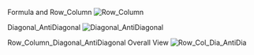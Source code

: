 Formula and Row_Column
![Row_Column](https://user-images.githubusercontent.com/53194167/136951715-24217236-150f-4330-b9f6-9dc2324a21a4.PNG)

Diagonal_AntiDiagonal
![Diagonal_AntiDiagonal](https://user-images.githubusercontent.com/53194167/136951736-e4ac43a5-ade8-455b-a272-0a22c73f9a74.PNG)

Row_Column_Diagonal_AntiDiagonal Overall View
![Row_Col_Dia_AntiDia](https://user-images.githubusercontent.com/53194167/136951751-50692803-7395-489d-b26c-c087c0b42bea.PNG)
